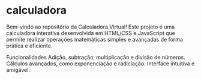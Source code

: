 # calculadora
Bem-vindo ao repositório da Calculadora Virtual! Este projeto é uma calculadora interativa desenvolvida em HTML/CSS e JavaScript 
que permite realizar operações matemáticas simples e avançadas de forma prática e eficiente.

Funcionalidades
Adição, subtração, multiplicação e divisão de números.
Cálculos avançados, como exponenciação e radiciação.
Interface intuitiva e amigável.
